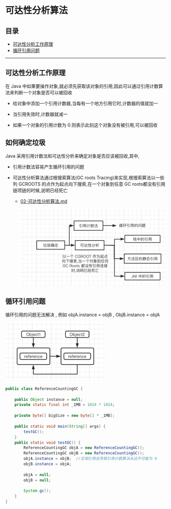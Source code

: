 # 可达性分析算法

## 目录

- [可达性分析工作原理](#可达性分析工作原理)
- [循环引用问题](#循环引用问题)

--------------

## 可达性分析工作原理

在 Java 中如果要操作对象,就必须先获取该对象的引用,因此可以通过引用计数算法来判断一个对象是否可以被回收

- 给对象中添加一个引用计数器,当每有一个地方引用它时,计数器的值就加一

- 当引用失效时,计数器就减一

- 如果一个对象的引用计数为 0.则表示此刻这个对象没有被引用,可以被回收

## 如何确定垃圾

Java 采用引用计数法和可达性分析来确定对象是否应该被回收,其中,

- 引用计数法容易产生循环引用的问题

- 可达性分析算法通过根搜索算法(GC roots Tracing)来实现,根搜索算法以一些列 GCROOTS 的点作为起点向下搜索,在一个对象到任意 GC roots都没有引用链项链的时候,说明已经死亡

  - [02-可达性分析算法.md](02-可达性分析算法.md) 

    ![image-20200526211023099](../../assets/image-20200526211023099-3836277.png)

    

## 循环引用问题

循环引用的问题无法解决 , 例如 objA.instance = objB , ObjB.instance = objA

![image-20200526211647007](../../assets/image-20200526211647007.png)

```java
public class ReferenceCountingGC {

    public Object instance = null;
    private static final int _1MB = 1024 * 1024;

    private byte[] bigSize = new byte[2 * _1MB];

    public static void main(String[] args) {
        testGC();
    }
    public static void testGC() {
        ReferenceCountingGC objA = new ReferenceCountingGC();
        ReferenceCountingGC objB = new ReferenceCountingGC();
        objA.instance = objB;  //互相引用会导致引用计数算法永远不可能为 0
        objB.instance = objA;

        objA = null;
        objB = null;

        System.gc();
    }
}
```

